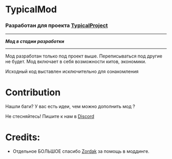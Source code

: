 # TypicalMod
### Разработан для проекта [TypicalProject](https://typro.space)
 
***
***Мод в стадии разработки*** 
***

Мод разработан только под проект выше. Переписываться под другие не будет.
Мод включает в себя возможности китов, экономики. 

Исходный код выставлен исключительно для ознакомления

# Contribution
Нашли баги? У вас есть идеи, чем можно дополнить мод ?

Не стесняйтесь! Пишите к нам в [Discord](https://discord.gg/2PRzNdhxhj)

# Credits:
- Отдельное БОЛЬШОЕ спасибо [Zordak](https://github.com/Z0rdak) за помощь в моддинге.
